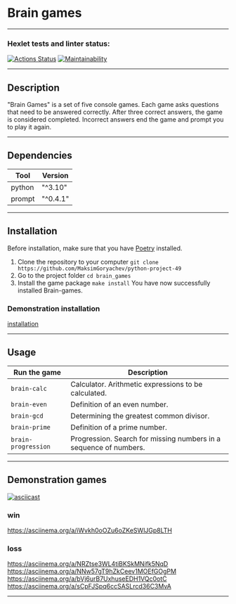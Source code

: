 # Brain games

---

### Hexlet tests and linter status:
[![Actions Status](https://github.com/MaksimGoryachev/python-project-49/actions/workflows/hexlet-check.yml/badge.svg)](https://github.com/MaksimGoryachev/python-project-49/actions)
[![Maintainability](https://api.codeclimate.com/v1/badges/3ba217970a150c790db8/maintainability)](https://codeclimate.com/github/MaksimGoryachev/python-project-49/maintainability)

---

## Description

"Brain Games" is a set of five console games. Each game asks questions that need to be answered correctly. After three correct answers, the game is considered completed. Incorrect answers end the game and prompt you to play it again.

---

## Dependencies

| Tool       | Version         |
|------------|-----------------|
| python     | "^3.10"         |
| prompt     | "^0.4.1"        |

---

## Installation

Before installation, make sure that you have [Poetry](https://python-poetry.org/) installed.

1. Clone the repository to your computer `git clone https://github.com/MaksimGoryachev/python-project-49`
2. Go to the project folder `cd brain_games`
3. Install the game package `make install`
You have now successfully installed Brain-games.

### Demonstration installation
[installation](https://asciinema.org/a/iWvkh0oOZu6oZKeSWlJGp8LTH)

---

## Usage

| Run the game        | Description                                                       |
|---------------------|-------------------------------------------------------------------|
| `brain-calc`        | Calculator. Arithmetic expressions to be calculated.              |
| `brain-even`        | Definition of an even number.                                     |
| `brain-gcd`         | Determining the greatest common divisor.                          |
| `brain-prime`       | Definition of a prime number.                                     |
| `brain-progression` | Progression. Search for missing numbers in a sequence of numbers. |

---

## Demonstration games

[![asciicast](https://asciinema.org/a/LIaq2cnaOdo4O77PgS8dj5CVe.svg)](https://asciinema.org/a/LIaq2cnaOdo4O77PgS8dj5CVe)

    
  ### win
https://asciinema.org/a/iWvkh0oOZu6oZKeSWlJGp8LTH
  ### loss
https://asciinema.org/a/NRZtse3WL4tiBKSkMNifk5NqD
https://asciinema.org/a/NNw57gT9hZkCeev1MOEfGOgPM
https://asciinema.org/a/bVj6urB7UxhuseEDH1VQc0otC
https://asciinema.org/a/sCpFJSpq6ccSASLrcd36C3MvA

---
